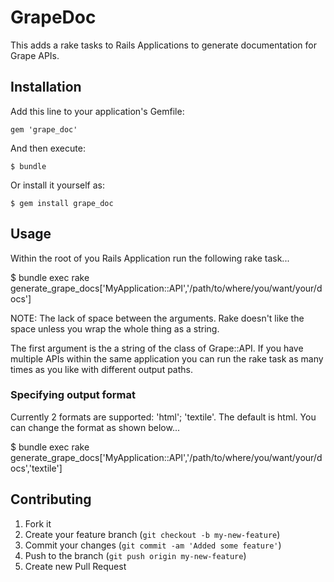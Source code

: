 # GrapeDoc

This adds a rake tasks to Rails Applications to generate documentation for Grape APIs.

## Installation

Add this line to your application's Gemfile:

    gem 'grape_doc'

And then execute:

    $ bundle

Or install it yourself as:

    $ gem install grape_doc

## Usage

Within the root of you Rails Application run the following rake task...

   $ bundle exec rake generate_grape_docs['MyApplication::API','/path/to/where/you/want/your/docs']

NOTE: The lack of space between the arguments. Rake doesn't like the space unless you wrap the whole thing as a string.

The first argument is the a string of the class of Grape::API. If you have multiple APIs within the same application you can run the rake task as many times as you like with different output paths.

### Specifying output format

Currently 2 formats are supported: 'html'; 'textile'. The default is html. You can change the format as shown below...

   $ bundle exec rake generate_grape_docs['MyApplication::API','/path/to/where/you/want/your/docs','textile']

## Contributing

1. Fork it
2. Create your feature branch (`git checkout -b my-new-feature`)
3. Commit your changes (`git commit -am 'Added some feature'`)
4. Push to the branch (`git push origin my-new-feature`)
5. Create new Pull Request
